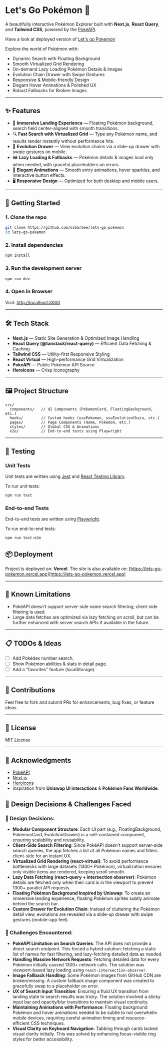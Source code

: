 # Let's Go Pokémon 🧭

A beautifully interactive Pokémon Explorer built with **Next.js**, **React Query**, and **Tailwind CSS**, powered by the [PokéAPI](https://pokeapi.co/).

Have a look at deployed version of [Let's go Pokemon](https://lets-go-pokemon.vercel.app)

Explore the world of Pokémon with:
- Dynamic Search with Floating Background
- Smooth Virtualized Grid Rendering
- On-demand Lazy Loading Pokémon Details & Images
- Evolution Chain Drawer with Swipe Gestures
- Responsive & Mobile-friendly Design
- Elegant Hover Animations & Polished UX
- Robust Fallbacks for Broken Images

---

## ✨ Features
- 🎨 **Immersive Landing Experience** — Floating Pokémon background, search field center-aligned with smooth transitions.
- 🔍 **Fast Search with Virtualized Grid** — Type any Pokémon name, and results render instantly without performance hits.
- 🧬 **Evolution Drawer** — View evolution chains via a slide-up drawer with swipe gestures on mobile.
- 🖼️ **Lazy Loading & Fallbacks** — Pokémon details & images load only when needed, with graceful placeholders on errors.
- 🌟 **Elegant Animations** — Smooth entry animations, hover sparkles, and interactive button effects.
- 🖥️ **Responsive Design** — Optimized for both desktop and mobile users.

---

## 🚀 Getting Started

### 1. Clone the repo
```bash
git clone https://github.com/ssbarbee/lets-go-pokemon
cd lets-go-pokemon
```

### 2. Install dependencies
```bash
npm install
```

### 3. Run the development server
```bash
npm run dev
```

### 4. Open in Browser
Visit: [http://localhost:3000](http://localhost:3000)

---

## 🛠️ Tech Stack
- **Next.js** — Static Site Generation & Optimized Image Handling
- **React Query (@tanstack/react-query)** — Efficient Data Fetching & Caching
- **Tailwind CSS** — Utility-first Responsive Styling
- **React Virtual** — High-performance Grid Virtualization
- **PokeAPI** — Public Pokémon API Source
- **Heroicons** — Crisp Iconography

---

## 🖼️ Project Structure
```
src/
  components/   // UI Components (PokemonCard, FloatingBackground, etc.)
  hooks/        // Custom hooks (usePokemon, useEvolutionChain, etc.)
  pages/        // Page Components (Home, Pokemon, etc.)
  styles/       // Global CSS & Animations
  e2e/          // End-to-end tests using Playwright
```

---

## 🧪 Testing

### Unit Tests
Unit tests are written using [Jest](https://jestjs.io/) and [React Testing Library](https://testing-library.com/docs/react-testing-library/intro/).

To run unit tests:
```bash
npm run test
```

### End-to-end Tests
End-to-end tests are written using [Playwright](https://playwright.dev/).

To run end-to-end tests:
```bash
npm run test:e2e
```

## 📦 Deployment

Project is deployed on: **Vercel**. The site is also available on: [https://lets-go-pokemon.vercel.app](https://lets-go-pokemon.vercel.app)

---

## 🐛 Known Limitations
- PokéAPI doesn’t support server-side name search filtering; client-side filtering is used.
- Large data fetches are optimized via lazy fetching on scroll, but can be further enhanced with server search APIs if available in the future.

---

## 📋 TODOs & Ideas
- [ ] Add Pokédex number search.
- [ ] Show Pokémon abilities & stats in detail page.
- [ ] Add a "favorites" feature (localStorage).

---

## 🤝 Contributions
Feel free to fork and submit PRs for enhancements, bug fixes, or feature ideas.

---

## 📜 License
[MIT License](LICENSE)

---

## 🙌 Acknowledgments
- [PokéAPI](https://pokeapi.co/)
- [Next.js](https://nextjs.org/)
- [Heroicons](https://heroicons.com/)
- Inspiration from **Uniswap UI interactions** & **Pokémon Fans Worldwide**.

## 🧠 Design Decisions & Challenges Faced

### 🎨 Design Decisions:
- **Modular Component Structure**: Each UI part (e.g., FloatingBackground, PokemonCard, EvolutionDrawer) is a self-contained component, ensuring scalability and reusability.
- **Client-Side Search Filtering**: Since PokéAPI doesn't support server-side search queries, the app fetches a list of all Pokémon names and filters client-side for an instant UX.
- **Virtualized Grid Rendering (react-virtual)**: To avoid performance bottlenecks with large datasets (1300+ Pokémon), virtualization ensures only visible items are rendered, keeping scroll smooth.
- **Lazy Data Fetching (react-query + intersection observer)**: Pokémon details are fetched only when their card is in the viewport to prevent 1300+ parallel API requests.
- **Floating Pokémon Background Inspired by Uniswap**: To create an immersive landing experience, floating Pokémon sprites subtly animate behind the search bar.
- **Custom Drawer for Evolution Chain**: Instead of cluttering the Pokémon detail view, evolutions are revealed via a slide-up drawer with swipe gestures (mobile-app feel).

### 🚧 Challenges Encountered:
- **PokéAPI Limitation on Search Queries**: The API does not provide a direct search endpoint. This forced a hybrid solution: fetching a static list of names for fast filtering, and lazy-fetching detailed data as needed.
- **Handling Massive Network Requests**: Fetching detailed data for every Pokémon initially caused 1300+ network calls. The solution was viewport-based lazy loading using `react-intersection-observer`.
- **Image Fallback Handling**: Some Pokémon images from GitHub CDN are broken/missing. A custom fallback image component was created to gracefully swap to a placeholder on error.
- **UX of Search Input Transition**: Ensuring a fluid UX transition from landing state to search results was tricky. The solution involved a sticky input bar and opacity/blur transitions to maintain visual continuity.
- **Maintaining Animations with Performance**: Floating background Pokémon and hover animations needed to be subtle to not overwhelm mobile devices, requiring careful animation timing and resource-efficient CSS techniques.
- **Visual Clarity on Keyboard Navigation**: Tabbing through cards lacked visual clarity initially. This was solved by enhancing focus-visible ring styles for better accessibility.
